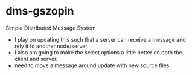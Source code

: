 # dms-gszopin
Simple Distributed Message System
 * I play on updating this such that a server can receive a message and rely it to another node/server.
 * I also am going to make the select options a little better on both the client and server.
 * need to move a message around 
update with new source files
